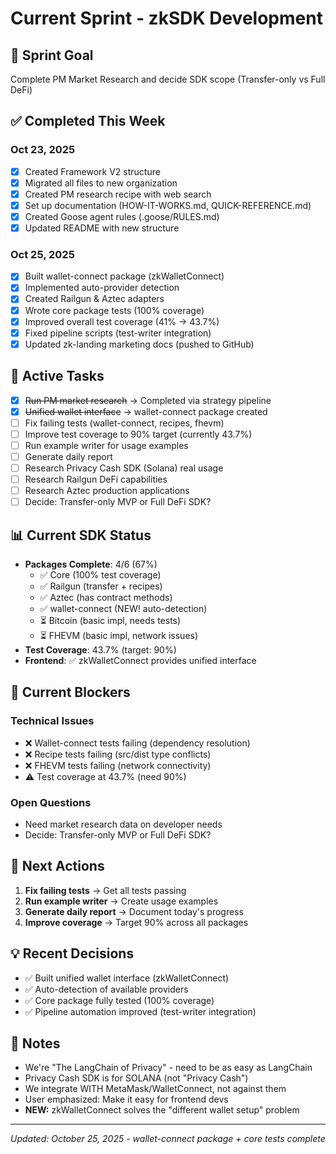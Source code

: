 # Current Sprint - zkSDK Development

## 🎯 Sprint Goal
Complete PM Market Research and decide SDK scope (Transfer-only vs Full DeFi)

## ✅ Completed This Week

### Oct 23, 2025
- [x] Created Framework V2 structure
- [x] Migrated all files to new organization
- [x] Created PM research recipe with web search
- [x] Set up documentation (HOW-IT-WORKS.md, QUICK-REFERENCE.md)
- [x] Created Goose agent rules (.goose/RULES.md)
- [x] Updated README with new structure

### Oct 25, 2025
- [x] Built wallet-connect package (zkWalletConnect)
- [x] Implemented auto-provider detection
- [x] Created Railgun & Aztec adapters
- [x] Wrote core package tests (100% coverage)
- [x] Improved overall test coverage (41% → 43.7%)
- [x] Fixed pipeline scripts (test-writer integration)
- [x] Updated zk-landing marketing docs (pushed to GitHub)

## 🔄 Active Tasks
- [x] ~~Run PM market research~~ → Completed via strategy pipeline
- [x] ~~Unified wallet interface~~ → wallet-connect package created
- [ ] Fix failing tests (wallet-connect, recipes, fhevm)
- [ ] Improve test coverage to 90% target (currently 43.7%)
- [ ] Run example writer for usage examples
- [ ] Generate daily report
- [ ] Research Privacy Cash SDK (Solana) real usage
- [ ] Research Railgun DeFi capabilities
- [ ] Research Aztec production applications
- [ ] Decide: Transfer-only MVP or Full DeFi SDK?

## 📊 Current SDK Status
- **Packages Complete**: 4/6 (67%)
  - ✅ Core (100% test coverage)
  - ✅ Railgun (transfer + recipes)
  - ✅ Aztec (has contract methods)
  - ✅ wallet-connect (NEW! auto-detection)
  - ⏳ Bitcoin (basic impl, needs tests)
  - ⏳ FHEVM (basic impl, network issues)
- **Test Coverage**: 43.7% (target: 90%)
- **Frontend**: ✅ zkWalletConnect provides unified interface

## 🚫 Current Blockers

### Technical Issues
- ❌ Wallet-connect tests failing (dependency resolution)
- ❌ Recipe tests failing (src/dist type conflicts)
- ❌ FHEVM tests failing (network connectivity)
- ⚠️ Test coverage at 43.7% (need 90%)

### Open Questions
- Need market research data on developer needs
- Decide: Transfer-only MVP or Full DeFi SDK?

## 🎯 Next Actions
1. **Fix failing tests** → Get all tests passing
2. **Run example writer** → Create usage examples
3. **Generate daily report** → Document today's progress
4. **Improve coverage** → Target 90% across all packages

## 💡 Recent Decisions
- ✅ Built unified wallet interface (zkWalletConnect)
- ✅ Auto-detection of available providers
- ✅ Core package fully tested (100% coverage)
- ✅ Pipeline automation improved (test-writer integration)

## 📝 Notes
- We're "The LangChain of Privacy" - need to be as easy as LangChain
- Privacy Cash SDK is for SOLANA (not "Privacy Cash")
- We integrate WITH MetaMask/WalletConnect, not against them
- User emphasized: Make it easy for frontend devs
- **NEW:** zkWalletConnect solves the "different wallet setup" problem

---
*Updated: October 25, 2025 - wallet-connect package + core tests complete*
